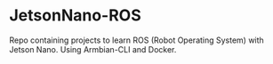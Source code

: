# JetsonNano-ROS
Repo containing projects to learn ROS (Robot Operating System) with Jetson Nano. Using Armbian-CLI and Docker. 
